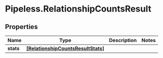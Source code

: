 # Pipeless.RelationshipCountsResult

## Properties

Name | Type | Description | Notes
------------ | ------------- | ------------- | -------------
**stats** | [**[RelationshipCountsResultStats]**](RelationshipCountsResultStats.md) |  | 


